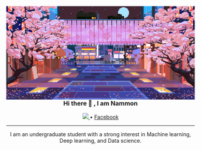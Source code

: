 
<img align="right" alt="Coding" width="1000" src="./original.gif">
<h3 align="center"> Hi there 👋 , I am Nammon</h3>

</p>
<p align="center">
  <a href="https://twitter.com">
     <img src="https://skillicons.dev/icons?i=js" />
  </a> •
  <a href="https://www.facebook.com/monmonten">Facebook</a>
</p>

---
</p>
<p align="center">
I am an undergraduate student with a strong interest in
Machine learning, Deep learning, and Data science.
</p>
